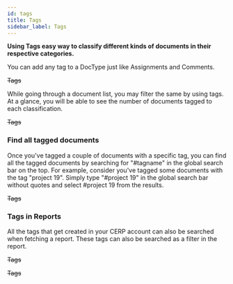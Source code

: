 ```yaml
---
id: tags
title: Tags
sidebar_label: Tags
---
```


**Using Tags easy way to classify different kinds of documents in their respective categories.**

You can add any tag to a DocType just like Assignments and Comments.

~~Tags~~

While going through a document list, you may filter the same by using tags. At a glance, you will be able to see the number of documents tagged to each classification.

~~Tags~~

### Find all tagged documents

Once you've tagged a couple of documents with a specific tag, you can find all the tagged documents by searching for "#tagname" in the global search bar on the top. For example, consider you've tagged some documents with the tag "project 19". Simply type "#project 19" in the global search bar without quotes and select #project 19 from the results.

~~Tags~~

### Tags in Reports

All the tags that get created in your CERP account can also be searched when fetching a report. These tags can also be searched as a filter in the report.

~~Tags~~

~~Tags~~
